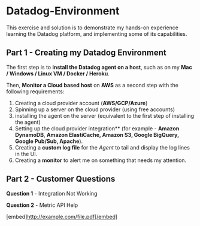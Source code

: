 # Datadog-Environment
This exercise and solution is to demonstrate my hands-on experience learning the Datadog
platform, and implementing some of its capabilities.

## Part 1 - Creating my Datadog Environment
The first step is to **install the Datadog agent on a host**, such as on my
**Mac / Windows / Linux VM / Docker / Heroku**.

Then, **Monitor a Cloud based host** on **AWS** as a second step with the following 
requirements:

1. Creating a cloud provider account (**AWS/GCP/Azure**)
2. Spinning up a server on the cloud provider (using free accounts)
3. installing the agent on the server (equivalent to the first step of
  installing the agent)
4. Setting up the cloud provider integration** (for example - **Amazon DynamoDB**,
  **Amazon ElastiCache, Amazon S3, Google BigQuery, Google Pub/Sub, Apache**).
5. Creating a **custom log file** for the *Agent* to tail and display the log
lines in the UI.
6. Creating a **monitor** to alert me on something that needs my attention.

## Part 2 - Customer Questions
**Question 1** - Integration Not Working

**Question 2** - Metric API Help


[embed]http://example.com/file.pdf[/embed]
